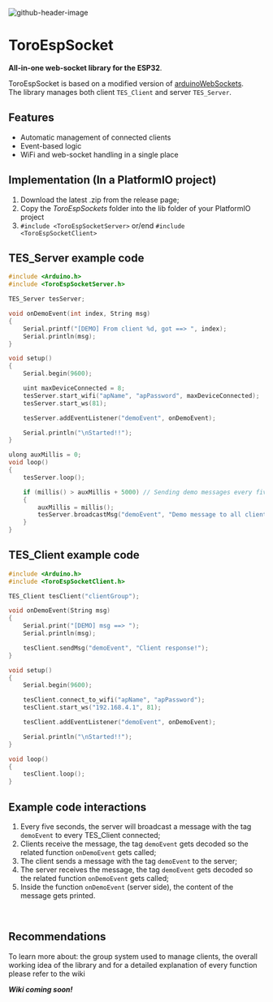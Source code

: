 ![github-header-image](https://user-images.githubusercontent.com/90210751/209707943-5e7ef05a-122e-4542-8ded-95f59bcb5711.png)


# ToroEspSocket
**All-in-one web-socket library for the ESP32**.

ToroEspSocket is based on a modified version of [arduinoWebSockets](https://github.com/Links2004/arduinoWebSockets). \
The library manages both client ```TES_Client``` and server ```TES_Server```.

## Features
- Automatic management of connected clients
- Event-based logic
- WiFi and web-socket handling in a single place

## Implementation (In a PlatformIO project)
1. Download the latest .zip from the release page;
2. Copy the *ToroEspSockets* folder into the lib folder of your PlatformIO project
3. ``` #include <ToroEspSocketServer> ``` or/end ``` #include <ToroEspSocketClient> ```

## TES_Server example code
```c++
#include <Arduino.h>
#include <ToroEspSocketServer.h>

TES_Server tesServer;

void onDemoEvent(int index, String msg)
{
	Serial.printf("[DEMO] From client %d, got ==> ", index);
	Serial.println(msg);
}

void setup()
{
	Serial.begin(9600);

	uint maxDeviceConnected = 8;
	tesServer.start_wifi("apName", "apPassword", maxDeviceConnected);
	tesServer.start_ws(81);

	tesServer.addEventListener("demoEvent", onDemoEvent);

	Serial.println("\nStarted!!");
}

ulong auxMillis = 0;
void loop()
{
	tesServer.loop();

	if (millis() > auxMillis + 5000) // Sending demo messages every five seconds
	{
		auxMillis = millis();
		tesServer.broadcastMsg("demoEvent", "Demo message to all clients");
	}
}
```

## TES_Client example code
```c++
#include <Arduino.h>
#include <ToroEspSocketClient.h>

TES_Client tesClient("clientGroup");

void onDemoEvent(String msg)
{
	Serial.print("[DEMO] msg ==> ");
	Serial.println(msg);

	tesClient.sendMsg("demoEvent", "Client response!");
}

void setup()
{
	Serial.begin(9600);

	tesClient.connect_to_wifi("apName", "apPassword");
	tesClient.start_ws("192.168.4.1", 81);

	tesClient.addEventListener("demoEvent", onDemoEvent);

	Serial.println("\nStarted!!");
}

void loop()
{
	tesClient.loop();
}
```

## Example code interactions
1. Every five seconds, the server will broadcast a  message with the tag ``` demoEvent ``` to every TES_Client connected;
2. Clients receive the message, the tag ``` demoEvent ``` gets decoded so the related function ``` onDemoEvent ``` gets called;
3. The client sends a message with the tag ``` demoEvent ``` to the server;
4. The server receives the message, the tag ``` demoEvent ``` gets decoded so the related function ``` onDemoEvent ``` gets called;
5. Inside the function ``` onDemoEvent ``` (server side), the content of the message gets printed.

&nbsp;

## Recommendations
To learn more about: the group system used to manage clients, the overall working idea of the library and for a detailed explanation of every function please refer to the wiki

***Wiki coming soon!***
